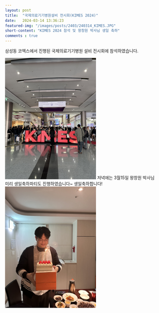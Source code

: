 ```yaml
---
layout: post 
title:  "국제의료기기병원설비 전시회(KIMES 2024)"
date:   2024-03-14 13:36:23
featured-img: "/images/posts/2403/240314_KIMES.JPG"
short-content: "KIMES 2024 참석 및 왕창원 박사님 생일 축하"
comments : true
---
```



삼성동 코엑스에서 진행된 국제의료기기병원 설비 전시회에 참석하였습니다.

<span class="image featured"><img src="/images/posts/2403/240314_KIMES.JPG" alt="" style='height: 400px; object-fit: contain;'></span>
저녁에는 3월15일 왕창원 박사님 미리 생일축하파티도 진행하였습니다~ 생일축하합니다!
<span class="image featured"><img src="/images/posts/2403/240314_WangBirthday.JPG" alt="" style='height: 400px; object-fit: contain;'></span>

